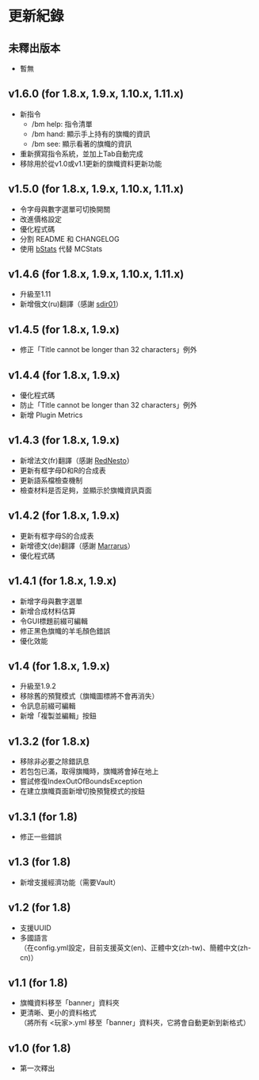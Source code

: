 # 更新紀錄
## 未釋出版本
- 暫無

## v1.6.0 (for 1.8.x, 1.9.x, 1.10.x, 1.11.x)
- 新指令
  - /bm help: 指令清單
  - /bm hand: 顯示手上持有的旗幟的資訊
  - /bm see: 顯示看著的旗幟的資訊
- 重新撰寫指令系統，並加上Tab自動完成
- 移除用於從v1.0或v1.1更新的旗幟資料更新功能

## v1.5.0 (for 1.8.x, 1.9.x, 1.10.x, 1.11.x)
- 令字母與數字選單可切換開關
- 改進價格設定
- 優化程式碼
- 分割 README 和 CHANGELOG
- 使用 [bStats](https://bstats.org/plugin/bukkit/BannerMaker) 代替 MCStats

## v1.4.6 (for 1.8.x, 1.9.x, 1.10.x, 1.11.x)
- 升級至1.11
- 新增俄文(ru)翻譯（感謝 [sdir01](https://www.spigotmc.org/members/sdir01.238854/)）

## v1.4.5 (for 1.8.x, 1.9.x)
- 修正「Title cannot be longer than 32 characters」例外

## v1.4.4 (for 1.8.x, 1.9.x)
- 優化程式碼
- 防止「Title cannot be longer than 32 characters」例外
- 新增 Plugin Metrics

## v1.4.3 (for 1.8.x, 1.9.x)
- 新增法文(fr)翻譯（感謝 [RedNesto](https://github.com/RedNesto)）
- 更新有框字母D和R的合成表
- 更新語系檔檢查機制
- 檢查材料是否足夠，並顯示於旗幟資訊頁面

## v1.4.2 (for 1.8.x, 1.9.x)
- 更新有框字母S的合成表
- 新增德文(de)翻譯（感謝 [Marrarus](https://github.com/Marrarus)）
- 優化程式碼

## v1.4.1 (for 1.8.x, 1.9.x)
- 新增字母與數字選單
- 新增合成材料估算
- 令GUI標題前綴可編輯
- 修正黑色旗幟的羊毛顏色錯誤
- 優化效能

## v1.4 (for 1.8.x, 1.9.x)
- 升級至1.9.2
- 移除舊的預覽模式（旗幟圖標將不會再消失）
- 令訊息前綴可編輯
- 新增「複製並編輯」按鈕

## v1.3.2 (for 1.8.x)
- 移除非必要之除錯訊息
- 若包包已滿，取得旗幟時，旗幟將會掉在地上
- 嘗試修復IndexOutOfBoundsException
- 在建立旗幟頁面新增切換預覽模式的按鈕

## v1.3.1 (for 1.8)
- 修正一些錯誤

## v1.3 (for 1.8)
- 新增支援經濟功能（需要Vault）

## v1.2 (for 1.8)
- 支援UUID
- 多國語言  
（在config.yml設定，目前支援英文(en)、正體中文(zh-tw)、簡體中文(zh-cn)）

## v1.1 (for 1.8)
- 旗幟資料移至「banner」資料夾
- 更清晰、更小的資料格式  
（將所有 &lt;玩家&gt;.yml 移至「banner」資料夾，它將會自動更新到新格式）

## v1.0 (for 1.8)
- 第一次釋出
